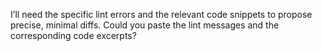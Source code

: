 I’ll need the specific lint errors and the relevant code snippets to propose precise, minimal diffs. Could you paste the lint messages and the corresponding code excerpts?
